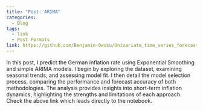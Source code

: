 ```yaml
---
title: "Post: ARIMA"
categories:
  - Blog
tags:
  - link
  - Post Formats
link: https://github.com/Benjamin-Owusu/Univariate_time_series_forecasting/blob/main/ARIMA_and_Exponential_Smoothing.ipynb
---
```


In this post, I predict the German inflation rate using Exponential Smoothing and simple ARIMA models. I begin by exploring the dataset, examining seasonal trends, and assessing model fit. I then detail the model selection process, comparing the performance and forecast accuracy of both methodologies. The analysis provides insights into short-term inflation dynamics, highlighting the strengths and limitations of each approach.
Check the above link which leads directly to the notebook.
